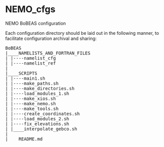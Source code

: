 # NEMO_cfgs
NEMO BoBEAS configuration

Each configuration directory should be laid out in the following manner, to
facilitate configuration archival and sharing:

<pre>
BoBEAS
|____NAMELISTS_AND_FORTRAN_FILES
| |----namelist_cfg
| |----namelist_ref
|
|____SCRIPTS
| |----main1.sh
| |----make_paths.sh
| |----make_directories.sh
| |----load_modules_1.sh
| |----make_xios.sh
| |----make_nemo.sh
| |----make_tools.sh
| |----create_coordinates.sh
| |----load_modules_2.sh
| |----fix_elevations.sh
| |____interpolate_gebco.sh
|
|____README.md
</pre>
